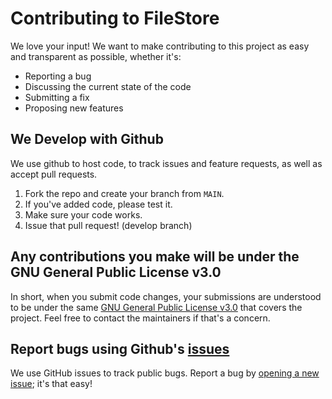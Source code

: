 # Contributing to FileStore
We love your input! We want to make contributing to this project as easy and transparent as possible, whether it's:

- Reporting a bug
- Discussing the current state of the code
- Submitting a fix
- Proposing new features

## We Develop with Github
We use github to host code, to track issues and feature requests, as well as accept pull requests.

1. Fork the repo and create your branch from `MAIN`.
2. If you've added code, please test it.
3. Make sure your code works.
4. Issue that pull request! (develop branch)

## Any contributions you make will be under the GNU General Public License v3.0
In short, when you submit code changes, your submissions are understood to be under the same [GNU General Public License v3.0](https://github.com/MrGhostsx/FileStore/blob/main/LICENSE) that covers the project. Feel free to contact the maintainers if that's a concern.

## Report bugs using Github's [issues](https://github.com/MrGhostsx/FileStore/issues)
We use GitHub issues to track public bugs. Report a bug by [opening a new issue](https://github.com/MrGhostsx/FileStore/issues); it's that easy!

